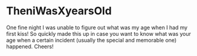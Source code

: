 # TheniWasXyearsOld

One fine night I was unable to figure out what was my age when I had my first kiss! So quickly made this up in case you want to know what was your age when a certain incident (usually the special and memorable one) happened. Cheers!
